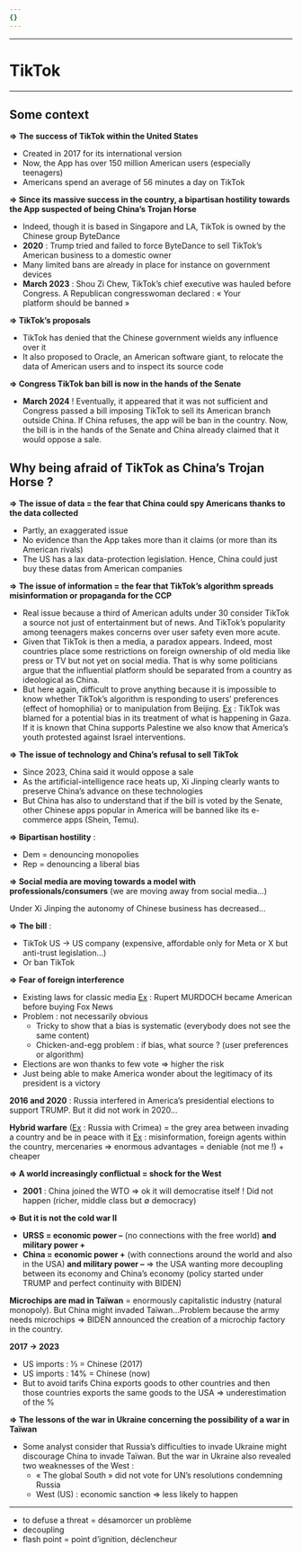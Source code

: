 ```yaml
---
{}
---
```

***
# TikTok
***
## Some context 

**⇒ The success of TikTok within the United States**
- Created in 2017 for its international version 
- Now, the App has over 150 million American users (especially teenagers)
- Americans spend an average of 56 minutes a day on TikTok 

**⇒ Since its massive success in the country, a bipartisan hostility towards the App suspected of being China’s Trojan Horse**
- Indeed, though it is based in Singapore and LA, TikTok is owned by the Chinese group ByteDance 
- **2020** : Trump tried and failed to force ByteDance to sell TikTok’s American business to a domestic owner 
- Many limited bans are already in place for instance on government devices
- **March 2023** : Shou Zi Chew, TikTok’s chief executive was hauled before Congress. A Republican congresswoman declared : « Your platform should be banned »

**⇒ TikTok’s proposals**
- TikTok has denied that the Chinese government wields any influence over it
- It also proposed to Oracle, an American software giant, to relocate the data of American users and to inspect its source code

**⇒ Congress TikTok ban bill is now in the hands of the Senate**
- **March 2024** ! Eventually, it appeared that it was not sufficient and Congress passed a bill imposing TikTok to sell its American branch outside China. If China refuses, the app will be ban in the country. Now, the bill is in the hands of the Senate and China already claimed that it would oppose a sale. 

## Why being afraid of TikTok as China’s Trojan Horse ? 

**⇒ The issue of data = the fear that China could spy Americans thanks to the data collected**
- Partly, an exaggerated issue 
- No evidence than the App takes more than it claims (or more than its American rivals)
- The US has a lax data-protection legislation. Hence, China could just buy these datas from American companies 

**⇒ The issue of information = the fear that TikTok’s algorithm spreads misinformation or propaganda for the CCP**
- Real issue because a third of American adults under 30 consider TikTok a source not just of entertainment but of news. And TikTok’s popularity among teenagers makes concerns over user safety even more acute. 
- Given that TikTok is then a media, a paradox appears. Indeed, most countries place some restrictions on foreign ownership of old media like press or TV but not yet on social media. That is why some politicians argue that the influential platform should be separated from a country as ideological as China. 
- But here again, difficult to prove anything because it is impossible to know whether TikTok’s algorithm is responding to users’ preferences (effect of homophilia) or to manipulation from Beijing. <u>Ex</u> : TikTok was blamed for a potential bias in its treatment of what is happening in Gaza. If it is known that China supports Palestine we also know that America’s youth protested against Israel interventions. 

**⇒ The issue of technology and China’s refusal to sell TikTok**
- Since 2023, China said it would oppose a sale 
- As the artificial-intelligence race heats up, Xi Jinping clearly wants to preserve China’s advance on these technologies 
- But China has also to understand that if the bill is voted by the Senate, other Chinese apps popular in America will be banned like its e-commerce apps (Shein, Temu). 

**⇒ Bipartisan hostility** : 
- Dem = denouncing monopolies 
- Rep = denouncing a liberal bias 

**⇒ Social media are moving towards a model with professionals/consumers** (we are moving away from social media…)

Under Xi Jinping the autonomy of Chinese business has decreased… 

**⇒ The bill** : 
- TikTok US → US company (expensive, affordable only for Meta or X but anti-trust legislation…) 
- Or ban TikTok 

**⇒ Fear of foreign interference** 
- Existing laws for classic media <u>Ex</u> : Rupert MURDOCH became American before buying Fox News 
- Problem : not necessarily obvious 
	- Tricky to show that a bias is systematic (everybody does not see the same content)
	- Chicken-and-egg problem : if bias, what source ? (user preferences or algorithm)
- Elections are won thanks to few vote ⇒ higher the risk 
- Just being able to make America wonder about the legitimacy of its president is a victory 

**2016 and 2020** : Russia interfered in America’s presidential elections to support TRUMP. But it did not work in 2020… 

**Hybrid warfare** (<u>Ex</u> : Russia with Crimea) = the grey area between invading a country and be in peace with it <u>Ex</u> : misinformation, foreign agents within the country, mercenaries ⇒ enormous advantages = deniable (not me !) + cheaper 

**⇒ A world increasingly conflictual = shock for the West**
- **2001** : China joined the WTO ⇒ ok it will democratise itself ! Did not happen (richer, middle class but ∅ democracy)

**⇒ But it is not the cold war II**
- **URSS = economic power –** (no connections with the free world) **and military power +** 
- **China = economic power +** (with connections around the world and also in the USA) **and military power –** ⇒ the USA wanting more decoupling between its economy and China’s economy (policy started under TRUMP and perfect continuity with BIDEN)

**Microchips are mad in Taïwan** = enormously capitalistic industry (natural monopoly). But China might invaded Taïwan…Problem because the army needs microchips ⇒ BIDEN announced the creation of a microchip factory in the country. 

**2017 → 2023**
- US imports : ⅓ = Chinese (2017)
- US imports : 14% = Chinese (now)
- But to avoid tarifs China exports goods to other countries and then those countries exports the same goods to the USA ⇒ underestimation of the %  

**⇒ The lessons of the war in Ukraine concerning the possibility of a war in Taïwan**
- Some analyst consider that Russia’s difficulties to invade Ukraine might discourage China to invade Taïwan. But the war in Ukraine also revealed two weaknesses of the West : 
	- « The global South » did not vote for UN’s resolutions condemning Russia 
	- West (US) : economic sanction ⇒ less likely to happen 
***
- to defuse a threat = désamorcer un problème 
- decoupling 
- flash point = point d’ignition, déclencheur  

